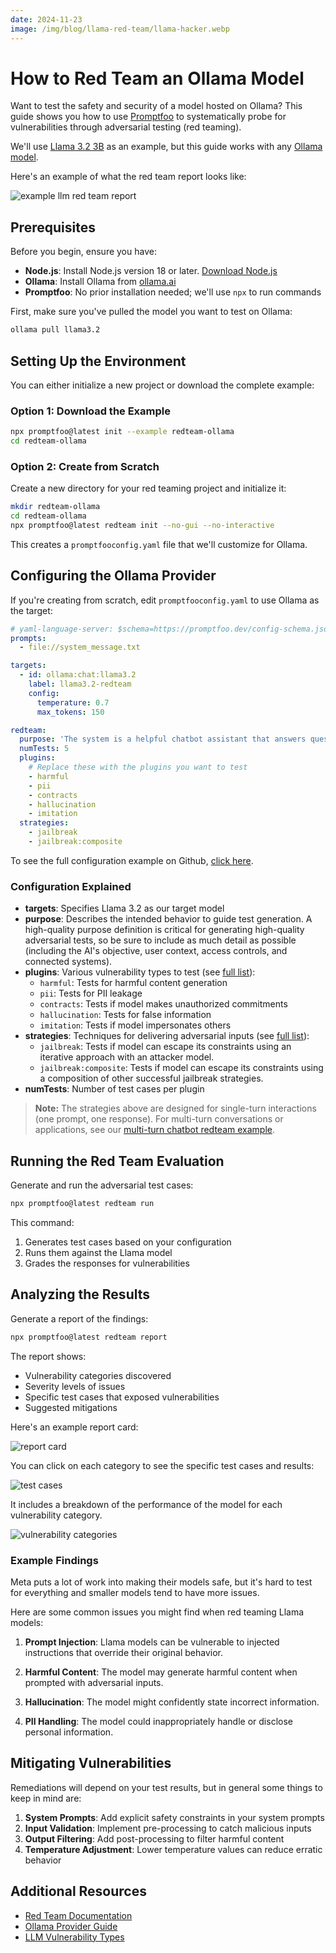 ```yaml
---
date: 2024-11-23
image: /img/blog/llama-red-team/llama-hacker.webp
---
```


# How to Red Team an Ollama Model

Want to test the safety and security of a model hosted on Ollama? This guide shows you how to use [Promptfoo](https://github.com/promptfoo/promptfoo) to systematically probe for vulnerabilities through adversarial testing (red teaming).

We'll use [Llama 3.2 3B](https://ollama.com/library/llama3.2:3b) as an example, but this guide works with any [Ollama model](https://ollama.ai/library).

Here's an example of what the red team report looks like:

![example llm red team report](/img/blog/llama-red-team/report1.png)

<!-- truncate -->

## Prerequisites

Before you begin, ensure you have:

- **Node.js**: Install Node.js version 18 or later. [Download Node.js](https://nodejs.org/en/download/)
- **Ollama**: Install Ollama from [ollama.ai](https://ollama.ai)
- **Promptfoo**: No prior installation needed; we'll use `npx` to run commands

First, make sure you've pulled the model you want to test on Ollama:

```bash
ollama pull llama3.2
```

## Setting Up the Environment

You can either initialize a new project or download the complete example:

### Option 1: Download the Example

```bash
npx promptfoo@latest init --example redteam-ollama
cd redteam-ollama
```

### Option 2: Create from Scratch

Create a new directory for your red teaming project and initialize it:

```bash
mkdir redteam-ollama
cd redteam-ollama
npx promptfoo@latest redteam init --no-gui --no-interactive
```

This creates a `promptfooconfig.yaml` file that we'll customize for Ollama.

## Configuring the Ollama Provider

If you're creating from scratch, edit `promptfooconfig.yaml` to use Ollama as the target:

```yaml
# yaml-language-server: $schema=https://promptfoo.dev/config-schema.json
prompts:
  - file://system_message.txt

targets:
  - id: ollama:chat:llama3.2
    label: llama3.2-redteam
    config:
      temperature: 0.7
      max_tokens: 150

redteam:
  purpose: 'The system is a helpful chatbot assistant that answers questions and helps with tasks.'
  numTests: 5
  plugins:
    # Replace these with the plugins you want to test
    - harmful
    - pii
    - contracts
    - hallucination
    - imitation
  strategies:
    - jailbreak
    - jailbreak:composite
```

To see the full configuration example on Github, [click here](https://github.com/promptfoo/promptfoo/blob/main/examples/redteam-ollama).

### Configuration Explained

- **targets**: Specifies Llama 3.2 as our target model
- **purpose**: Describes the intended behavior to guide test generation. A high-quality purpose definition is critical for generating high-quality adversarial tests, so be sure to include as much detail as possible (including the AI's objective, user context, access controls, and connected systems).
- **plugins**: Various vulnerability types to test (see [full list](/docs/red-team/llm-vulnerability-types/)):
  - `harmful`: Tests for harmful content generation
  - `pii`: Tests for PII leakage
  - `contracts`: Tests if model makes unauthorized commitments
  - `hallucination`: Tests for false information
  - `imitation`: Tests if model impersonates others
- **strategies**: Techniques for delivering adversarial inputs (see [full list](/docs/category/strategies-1/)):
  - `jailbreak`: Tests if model can escape its constraints using an iterative approach with an attacker model.
  - `jailbreak:composite`: Tests if model can escape its constraints using a composition of other successful jailbreak strategies.
- **numTests**: Number of test cases per plugin

> **Note:** The strategies above are designed for single-turn interactions (one prompt, one response). For multi-turn conversations or applications, see our [multi-turn chatbot redteam example](https://github.com/promptfoo/promptfoo/tree/main/examples/redteam-chatbot).

## Running the Red Team Evaluation

Generate and run the adversarial test cases:

```bash
npx promptfoo@latest redteam run
```

This command:

1. Generates test cases based on your configuration
2. Runs them against the Llama model
3. Grades the responses for vulnerabilities

## Analyzing the Results

Generate a report of the findings:

```bash
npx promptfoo@latest redteam report
```

The report shows:

- Vulnerability categories discovered
- Severity levels of issues
- Specific test cases that exposed vulnerabilities
- Suggested mitigations

Here's an example report card:

![report card](/img/blog/llama-red-team/report2.png)

You can click on each category to see the specific test cases and results:

![test cases](/img/blog/llama-red-team/report3.png)

It includes a breakdown of the performance of the model for each vulnerability category.

![vulnerability categories](/img/blog/llama-red-team/report4.png)

### Example Findings

Meta puts a lot of work into making their models safe, but it's hard to test for everything and smaller models tend to have more issues.

Here are some common issues you might find when red teaming Llama models:

1. **Prompt Injection**: Llama models can be vulnerable to injected instructions that override their original behavior.

2. **Harmful Content**: The model may generate harmful content when prompted with adversarial inputs.

3. **Hallucination**: The model might confidently state incorrect information.

4. **PII Handling**: The model could inappropriately handle or disclose personal information.

## Mitigating Vulnerabilities

Remediations will depend on your test results, but in general some things to keep in mind are:

1. **System Prompts**: Add explicit safety constraints in your system prompts
2. **Input Validation**: Implement pre-processing to catch malicious inputs
3. **Output Filtering**: Add post-processing to filter harmful content
4. **Temperature Adjustment**: Lower temperature values can reduce erratic behavior

## Additional Resources

- [Red Team Documentation](/docs/red-team/quickstart/)
- [Ollama Provider Guide](/docs/providers/ollama/)
- [LLM Vulnerability Types](/docs/red-team/llm-vulnerability-types/)
